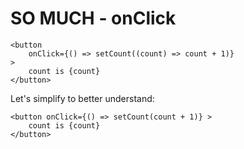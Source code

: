 # SO MUCH - onClick

```
<button 
    onClick={() => setCount((count) => count + 1)}
>
    count is {count}
</button>
```

Let's simplify to better understand:

```
<button onClick={() => setCount(count + 1)} >
    count is {count}
</button>

```
